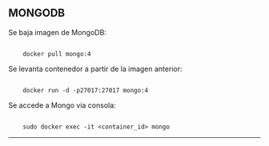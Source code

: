 MONGODB
---------------------------------------------------------------------------------------------------------

Se baja imagen de MongoDB:

```

    docker pull mongo:4

```

Se levanta contenedor a partir de la imagen anterior:

```

    docker run -d -p27017:27017 mongo:4

```

Se accede a Mongo via consola:

```

    sudo docker exec -it <container_id> mongo    

```

---------------------------------------------------------------------------------------------------------